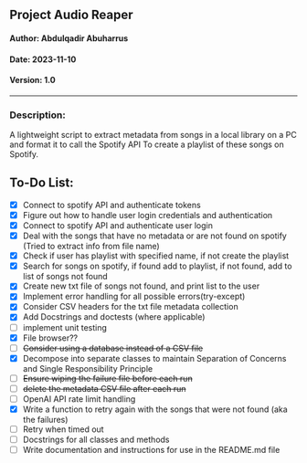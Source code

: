 ## Project Audio Reaper

#### Author: Abdulqadir Abuharrus

#### Date: 2023-11-10

#### Version: 1.0

____

### Description:

A lightweight script to extract metadata from songs in a local library on a PC and format it to call the Spotify API
To create a playlist of these songs on Spotify.

## To-Do List:

- [X] Connect to spotify API and authenticate tokens
- [X] Figure out how to handle user login credentials and authentication
- [X] Connect to spotify API and authenticate user login
- [X] Deal with the songs that have no metadata or are not found on spotify (Tried to extract info from file name)
- [X] Check if user has playlist with specified name, if not create the playlist
- [X] Search for songs on spotify, if found add to playlist, if not found, add to list of songs not found
- [X] Create new txt file of songs not found, and print list to the user
- [X] Implement error handling for all possible errors(try-except)
- [X] Consider CSV headers for the txt file metadata collection
- [X] Add Docstrings and doctests (where applicable)
- [ ] implement unit testing
- [X] File browser??
- [ ] ~~Consider using a database instead of a CSV file~~
- [X] Decompose into separate classes to maintain Separation of Concerns and Single Responsibility Principle
- [ ] ~~Ensure wiping the failure file before each run~~
- [ ] ~~delete the metadata CSV file after each run~~
- [ ] OpenAI API rate limit handling
- [X] Write a function to retry again with the songs that were not found (aka the failures)
- [ ] Retry when timed out
- [ ] Docstrings for all classes and methods
- [ ] Write documentation and instructions for use in the README.md file
